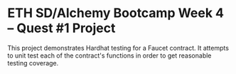# ETH SD/Alchemy Bootcamp Week 4 – Quest #1 Project

This project demonstrates Hardhat testing for a Faucet contract.
It attempts to unit test each of the contract's functions in order to get
reasonable testing coverage.